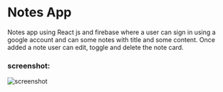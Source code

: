 # Notes App
Notes app using React js and firebase where a user can sign in using a google account and can some notes with title and some content. Once added a note user can edit, toggle and delete the note card.
### screenshot: 
![screenshot](https://i.ibb.co/S7KzVvq/notes-app.png)